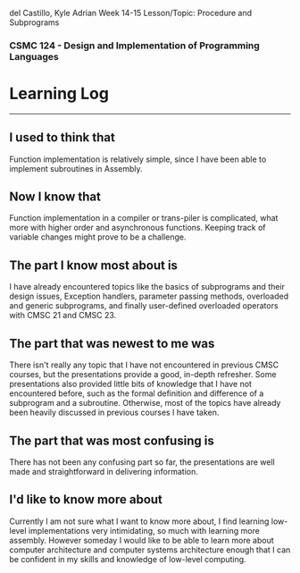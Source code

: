 del Castillo, Kyle Adrian
Week 14-15
Lesson/Topic: Procedure and Subprograms
### CSMC 124 - Design and Implementation of Programming Languages
# Learning Log
---
## I used to think that
Function implementation is relatively simple, since I have been able to implement subroutines in Assembly.

## Now I know that
Function implementation in a compiler or trans-piler is complicated, what more with higher order and asynchronous functions. Keeping track of variable changes might prove to be a challenge.

## The part I know most about is
I have already encountered topics like the basics of subprograms and their design issues, Exception handlers, parameter passing methods, overloaded and generic subprograms, and finally user-defined overloaded operators with CMSC 21 and CMSC 23.

## The part that was newest to me was
There isn't really any topic that I have not encountered in previous CMSC courses, but the presentations provide a good, in-depth refresher. Some presentations also provided little bits of knowledge that I have not encountered before, such as the formal definition and difference of a subprogram and a subroutine. Otherwise, most of the topics have already been heavily discussed in previous courses I have taken.

## The part that was most confusing is
There has not been any confusing part so far, the presentations are well made and straightforward in delivering information. 

## I'd like to know more about
Currently I am not sure what I want to know more about, I find learning low-level implementations very intimidating, so much with learning more assembly. However someday I would like to be able to learn more about computer architecture and computer systems architecture enough that I can be confident in my skills and knowledge of low-level computing.

